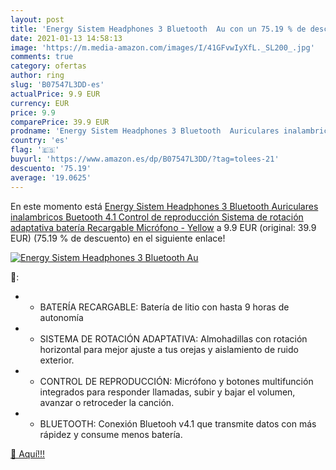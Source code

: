 ```yaml
---
layout: post
title: 'Energy Sistem Headphones 3 Bluetooth  Au con un 75.19 % de descuento'
date: 2021-01-13 14:58:13
image: 'https://m.media-amazon.com/images/I/41GFvwIyXfL._SL200_.jpg'
comments: true
category: ofertas
author: ring
slug: 'B07547L3DD-es'
actualPrice: 9.9 EUR
currency: EUR
price: 9.9
comparePrice: 39.9 EUR
prodname: 'Energy Sistem Headphones 3 Bluetooth  Auriculares inalambricos Buetooth 4.1  Control de reproducción  Sistema de rotación adaptativa  batería Recargable  Micrófono  - Yellow'
country: 'es'
flag: '🇪🇸'
buyurl: 'https://www.amazon.es/dp/B07547L3DD/?tag=tolees-21'
descuento: '75.19'
average: '19.0625'
---
```


En este momento está [Energy Sistem Headphones 3 Bluetooth  Auriculares inalambricos Buetooth 4.1  Control de reproducción  Sistema de rotación adaptativa  batería Recargable  Micrófono  - Yellow](https://www.amazon.es/dp/B07547L3DD/?tag=tolees-21) a 9.9 EUR (original: 39.9 EUR) (75.19 %  de descuento) en el siguiente enlace!

[![Energy Sistem Headphones 3 Bluetooth  Au](https://m.media-amazon.com/images/I/41GFvwIyXfL._SL200_.jpg)](https://www.amazon.es/dp/B07547L3DD/?tag=tolees-21)

🔎:

- - BATERÍA RECARGABLE: Batería de litio con hasta 9 horas de autonomía
- - SISTEMA DE ROTACIÓN ADAPTATIVA: Almohadillas con rotación horizontal para mejor ajuste a tus orejas y aislamiento de ruido exterior.
- - CONTROL DE REPRODUCCIÓN: Micrófono y botones multifunción integrados para responder llamadas, subir y bajar el volumen, avanzar o retroceder la canción.
- - BLUETOOTH: Conexión Bluetooh v4.1 que transmite datos con más rápidez y consume menos batería.

[🛒 Aquí!!!](https://www.amazon.es/dp/B07547L3DD/?tag=tolees-21)
